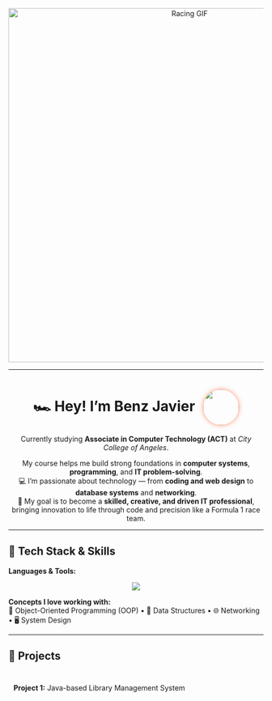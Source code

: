 <!-- HEADER -->
<p align="center">
  <img src="https://media.giphy.com/media/J2TpFajsb9cvLEldkN/giphy.gif" width="700" alt="Racing GIF" />
</p>

---

<h1 align="center">
  🏎️ Hey! I’m <b>Benz Javier</b>
  <img src="profile.png" width="70" style="border-radius:50%; vertical-align:middle; margin-left:10px; box-shadow:0 0 10px rgba(255, 69, 0, 0.6);" />
</h1>

<p align="center">
  Currently studying <b>Associate in Computer Technology (ACT)</b> at <i>City College of Angeles</i>.
</p>

<p align="center">
  My course helps me build strong foundations in <b>computer systems</b>, <b>programming</b>, and <b>IT problem-solving</b>.<br>
  💻 I’m passionate about technology — from <b>coding and web design</b> to <b>database systems</b> and <b>networking</b>.<br>
  🏁 My goal is to become a <b>skilled, creative, and driven IT professional</b>, bringing innovation to life through code and precision like a Formula 1 race team.
</p>

---

## 🧰 Tech Stack & Skills

**Languages & Tools:**  
<p align="center">
  <img src="https://skillicons.dev/icons?i=java,python,javascript,html,css,git,github,vscode,netbeans&theme=light" />
</p>

**Concepts I love working with:**  
🧱 Object-Oriented Programming (OOP) • 🧮 Data Structures • 🌐 Networking • 🖥️ System Design

---

## 🏁 Projects

<p align="center">

<!-- Project 1 -->
<div style="display:inline-block; text-align:center; margin:10px;">
  <p><b>Project 1:</b> Java-based Library Management System</p>
  <a href="https://docs.google.com/document/d/1PD_yfooJuctDMTJ3rGYyRdsbh1MOXV-epsbw_PyI478/edit?tab=t.0" target="_blank">
